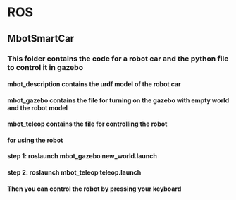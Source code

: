 # ROS
## MbotSmartCar
### This folder contains the code for a robot car and the python file to control it in gazebo
#### mbot_description contains the urdf model of the robot car
#### mbot_gazebo contains the file for turning on the gazebo with empty world and the robot model
#### mbot_teleop contains the file for controlling the robot
#### 
#### for using the robot
#### step 1: roslaunch mbot_gazebo new_world.launch
#### step 2: roslaunch mbot_teleop teleop.launch
#### Then you can control the robot by pressing your keyboard
